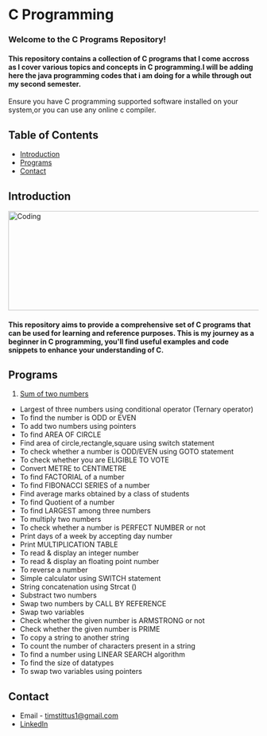 # C Programming

<h3>Welcome to the C Programs Repository! </h3>
<h4>This repository contains a collection of C programs that I come accross as I cover various topics and concepts in C programming.I will be adding here the java programming codes that i am doing for a while through out my second semester.</h4>
Ensure you have C programming supported software installed on your system,or you can use any online c compiler. 

## Table of Contents

- [Introduction](#introduction)
- [Programs](#programs)
- [Contact](#contact)

## Introduction

<img align="center" alt="Coding" width="650" height="200" 
    src="https://imageconindia.com/courses/media/top-banner/course/c_banner.jpg">

<h4>This repository aims to provide a comprehensive set of C programs that can be used for learning and reference purposes. This is my journey as a beginner in C programming, you'll find useful examples and code snippets to enhance your understanding of C.</h4>

## Programs

1. [Sum of two numbers](sumoftwonumbers.c)


<ul>
    <li>Largest of three numbers using conditional operator (Ternary operator)</li>
    <li>To find the number is ODD or EVEN</li>
    <li>To add two numbers using pointers</li>
    <li>To find AREA OF CIRCLE</li>
    <li>Find area of circle,rectangle,square using switch statement</li>
    <li>To check whether a number is ODD/EVEN using GOTO statement</li>
    <li>To check whether you are ELIGIBLE TO VOTE</li>
    <li>Convert METRE to CENTIMETRE</li>
    <li>To find FACTORIAL of a number</li>
    <li>To find FIBONACCI SERIES of a number</li>
    <li>Find average marks obtained by a class of students</li>
    <li>To find Quotient of a number</li>
    <li>To find LARGEST among three numbers</li>
    <li>To multiply two numbers</li>
    <li>To check whether a number is PERFECT NUMBER or not</li>
    <li>Print days of a week by accepting day number</li>
    <li>Print MULTIPLICATION TABLE</li>
    <li>To read & display an integer number</li>
    <li>To read & display an floating point number</li>
    <li>To reverse a number</li>
    <li>Simple calculator using SWITCH statement</li>
    <li>String concatenation using Strcat ()</li>
    <li>Substract two numbers</li>
    <li>Swap two numbers by CALL BY REFERENCE</li>
    <li>Swap two variables</li>
    <li>Check whether the given number is ARMSTRONG or not</li>
    <li>Check whether the given number is PRIME</li>
    <li>To copy a string to another string</li>
    <li>To count the number of characters present in a string</li>
    <li>To find a number using LINEAR SEARCH algorithm</li>
    <li>To find the size of datatypes</li>
    <li>To swap two variables using pointers</li>
</ul>

## Contact

- Email - timstittus1@gmail.com
- [LinkedIn](https://www.linkedin.com/in/tims-tittus/)
